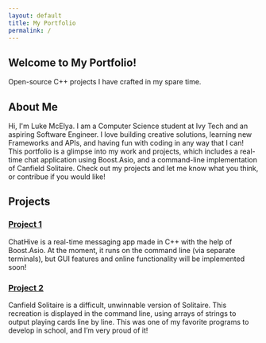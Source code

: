 ```yaml
---
layout: default
title: My Portfolio
permalink: /
---
```


<!--- Home --->
<section class="hero">
  <h2>
    Welcome to My Portfolio!
  </h2>
  <p>
    Open-source C++ projects I have crafted in my spare time.
  </p>
</section>

<!--- About --->
<section id="about" class="about">
  <h2>About Me</h2>
  <p>
    Hi, I'm Luke McElya. I am a Computer Science student at Ivy Tech and an aspiring Software Engineer.
    I love building creative solutions, learning new Frameworks and APIs, and having fun with coding in any way that I can!
    This portfolio is a glimpse into my work and projects, which includes a real-time chat application using
    Boost.Asio, and a command-line implementation of Canfield Solitaire. Check out my projects and let me know what you think,
    or contribue if you would like!
  </p>
</section>

<!--- Projects --->
<section id="projects" class="projects">
  <h2>Projects</h2>
  <div class="project">
    <h3>
      <a href="https://github.com/lukemcelya/ChatHive" target="_blank">Project 1</a>
    </h3>
    <p>
      ChatHive is a real-time messaging app made in C++ with the help of Boost.Asio. At the moment, it runs on the command line (via separate terminals), but GUI features and online functionality will be implemented soon!
    </p>
  </div>
  <div class="project">
    <h3>
      <a href="https://github.com/lukemcelya/CanfieldSolitaire" target="_blank">Project 2</a>
    </h3>
    <p>
      Canfield Solitaire is a difficult, unwinnable version of Solitaire. This recreation is displayed in the command line, using arrays of strings to output playing cards line by line. This was one of my favorite programs to develop in school, and I’m very proud of it!
    </p>
  </div>
</section>


